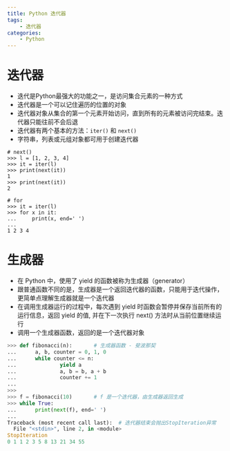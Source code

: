 ```yaml
---
title: Python 迭代器
tags:
	- 迭代器
categories:
	- Python
---
```


# 迭代器

- 迭代是Python最强大的功能之一，是访问集合元素的一种方式
- 迭代器是一个可以记住遍历的位置的对象
- 迭代器对象从集合的第一个元素开始访问，直到所有的元素被访问完结束。迭代器只能往前不会后退
- 迭代器有两个基本的方法：`iter()` 和 `next()`
- 字符串，列表或元组对象都可用于创建迭代器

```shell
# next()
>>> l = [1, 2, 3, 4]
>>> it = iter(l)
>>> print(next(it))
1
>>> print(next(it))
2

# for
>>> it = iter(l)
>>> for x in it:
...     print(x, end=' ')
... 
1 2 3 4
```

# 生成器

- 在 Python 中，使用了 yield 的函数被称为生成器（generator）
- 跟普通函数不同的是，生成器是一个返回迭代器的函数，只能用于迭代操作，更简单点理解生成器就是一个迭代器
- 在调用生成器运行的过程中，每次遇到 yield 时函数会暂停并保存当前所有的运行信息，返回 yield 的值, 并在下一次执行 next() 方法时从当前位置继续运行
- 调用一个生成器函数，返回的是一个迭代器对象

```python
>>> def fibonacci(n):		# 生成器函数 - 斐波那契
...      a, b, counter = 0, 1, 0
...      while counter <= n:
...              yield a
...              a, b = b, a + b
...              counter += 1
... 
>>> 
>>> f = fibonacci(10)		# f 是一个迭代器，由生成器返回生成
>>> while True:
...      print(next(f), end=' ')
... 
Traceback (most recent call last):	# 迭代器结束会抛出StopIteration异常
  File "<stdin>", line 2, in <module>
StopIteration
0 1 1 2 3 5 8 13 21 34 55 
```

